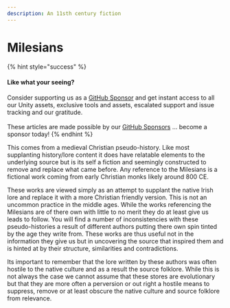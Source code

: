 ```yaml
---
description: An 11sth century fiction
---
```


# Milesians

{% hint style="success" %}
#### Like what your seeing?

Consider supporting us as a [GitHub Sponsor](../../../../where-to-buy/become-a-sponsor.md) and get instant access to all our Unity assets, exclusive tools and assets, escalated support and issue tracking and our gratitude.\
\
These articles are made possible by our [GitHub Sponsors](https://github.com/sponsors/heathen-engineering) ... become a sponsor today!
{% endhint %}

This comes from a medieval Christian pseudo-history. Like most supplanting history/lore content it does have relatable elements to the underlying source but is its self a fiction and seemingly constructed to remove and replace what came before. Any reference to the Milesians is a fictional work coming from early Christian monks likely around 800 CE.

These works are viewed simply as an attempt to supplant the native Irish lore and replace it with a  more Christian friendly version. This is not an uncommon practice in the middle ages. While the works referencing the Milesians are of there own with little to no merit they do at least give us leads to follow. You will find a number of inconsistencies with these pseudo-histories a result of different authors putting there own spin tinted by the age they write from. These works are thus useful not in the information they give us but in uncovering the source that inspired them and is hinted at by their structure, similarities and contradictions.

Its important to remember that the lore written by these authors was often hostile to the native culture and as a result the source folklore. While this is not always the case we cannot assume that these stores are evolutionary but that they are more often a perversion or out right a hostile means to suppress, remove or at least obscure the native culture and source folklore from relevance.
